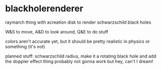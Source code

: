 # blackholerenderer
raymarch thing with acreation disk to render schwarzschild black holes

W&S to move, A&D to look around, Q&E to do stuff

colors aren't accurate yet, but it should be pretty realistic in physics or something (it's not)

planned stuff: schwarzschild radius, make it a rotating black hole and add the doppler effect thing
probably not gonna work but hey, can't I dream!
